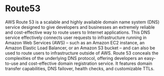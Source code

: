 # Route53

AWS Route 53 is a scalable and highly available domain name system (DNS) service designed to give developers and businesses an extremely reliable and cost-effective way to route users to Internet applications. This DNS service effectively connects user requests to infrastructure running in Amazon Web Services (AWS) – such as an Amazon EC2 instance, an Amazon Elastic Load Balancer, or an Amazon S3 bucket – and can also be used to route users to infrastructure outside of AWS. Route 53 conceals the complexities of the underlying DNS protocol, offering developers an easy-to-use and cost-effective domain registration service. It features domain transfer capabilities, DNS failover, health checks, and customizable TTLs.
